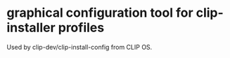 # graphical configuration tool for clip-installer profiles

Used by clip-dev/clip-install-config from CLIP OS.
